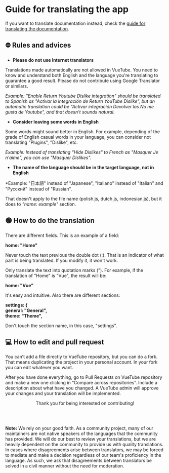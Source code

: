 # Guide for translating the app

If you want to translate documentation instead, check the [guide for translating the documentation](/readme/readme-translation-guide.md).

## ⛔️ Rules and advices

- **Please do not use Internet translators**

Translations made automatically are not allowed in VueTube. You need to know and understand both English and the language you're translating to guarantee a good result. Please do not contribute using Google Translator or similars.

_Example: "Enable Return Youtube Dislike integration" should be translated to Spanish as "Activar la integración de Return YouTube Dislike", but an automatic translation could be "Activar integración Devolver los No me gusta de Youtube", and that doesn't sounds natural._

- **Consider leaving some words in English**

Some words might sound better in English. For example, depending of the grade of English casual words in your language, you can consider not translating "Plugins", "Dislike", etc.

_Example: Instead of translating "Hide Dislikes" to French as "Masquer Je n'aime", you can use "Masquer Dislikes"._

- **The name of the language should be in the target language, not in English**

\*Example: "日本語" instead of "Japanese", "Italiano" instead of "Italian" and "Русский" instead of "Russian".

That doesn't apply to the file name (polish.js, dutch.js, indonesian.js), but it does to _"name: example"_ section.

## 🟢 How to do the translation

There are different fields. This is an example of a field:

**home: "Home"**

Never touch the text previous the double dot (:). That is an indicator of what part is being translated. If you modify it, it won't work.

Only translate the text into quotation marks ("). For example, if the translation of "Home" is "Vue", the result will be:

**home: "Vue"**

It's easy and intuitive. Also there are different sections:

**settings: { <br/>
general: "General", <br/>
theme: "Theme",**

Don't touch the section name, in this case, "settings".

## 💻 How to edit and pull request

You can’t add a file directly to VueTube repository, but you can do a fork. That means duplicating the project in your personal account. In your fork you can edit whatever you want.

After you have done everything, go to Pull Requests on VueTube repository and make a new one clicking in “Compare across repositories”. Include a description about what have you changed. A VueTube admin will approve your changes and your translation will be implemented.

<p align="center"> Thank you for being interested on contributing! </p>

<br>
<br>

**Note:** We rely on your good faith. As a community project, many of our maintainers are not native speakers of the languages that the community has provided. We will do our best to review your translations, but we are heavily dependent on the community to provide us with quality translations. In cases where disagreements arise between translators, we may be forced to mediate and make a decision regardless of our team's proficiency in the language. As such, we ask that disagreements between translators be solved in a civil manner without the need for moderation.
